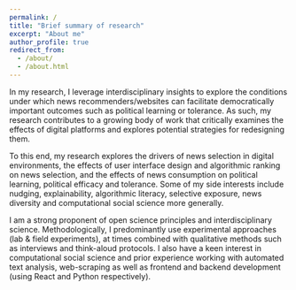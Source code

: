 ```yaml
---
permalink: /
title: "Brief summary of research"
excerpt: "About me"
author_profile: true
redirect_from: 
  - /about/
  - /about.html
---
```


In my research, I leverage interdisciplinary insights to explore the conditions under which news recommenders/websites can facilitate democratically important outcomes such as political learning or tolerance. As such, my research contributes to a growing body of work that critically examines the effects of digital platforms and explores potential strategies for redesigning them.

To this end, my research explores the drivers of news selection in digital environments, the effects of user interface design and algorithmic ranking on news selection, and the effects of news consumption on political learning, political efficacy and tolerance. Some of my side interests include nudging, explainability, algorithmic literacy, selective exposure, news diversity and computational social science more generally.

I am a strong proponent of open science principles and interdisciplinary science. Methodologically, I predominantly use experimental approaches (lab & field experiments), at times combined with qualitative methods such as interviews and think-aloud protocols. I also have a keen interest in computational social science and prior experience working with automated text analysis, web-scraping as well as frontend and backend development (using React and Python respectively). 

